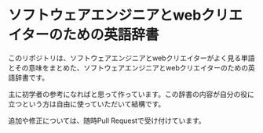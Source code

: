 # ソフトウェアエンジニアとwebクリエイターのための英語辞書
このリポジトリは、ソフトウェアエンジニアとwebクリエイターがよく見る単語とその意味をまとめた、ソフトウェアエンジニアとwebクリエイターのための英語辞書です。

主に初学者の参考になればと思って作っています。この辞書の内容が自分の役に立つという方は自由に使っていただいて結構です。

追加や修正については、随時Pull Requestで受け付けています。
